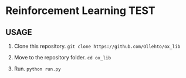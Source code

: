 # Reinforcement Learning TEST

## USAGE

1. Clone this repository. `git clone https://github.com/Ollehto/ox_lib`

1. Move to the repository folder. `cd ox_lib`

1. Run. `python run.py`